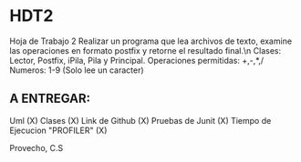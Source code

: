 # HDT2
Hoja de Trabajo 2
Realizar un programa que lea archivos de texto, examine las operaciones en formato postfix y retorne el resultado final.\n
Clases: Lector, Postfix, iPila, Pila y Principal.
Operaciones permitidas: +,-,*,/
Numeros: 1-9 (Solo lee un caracter)

A ENTREGAR:
----------
Uml (X)
Clases (X)
Link de Github (X)
Pruebas de Junit (X)
Tiempo de Ejecucion "PROFILER" (X)

Provecho,
C.S
